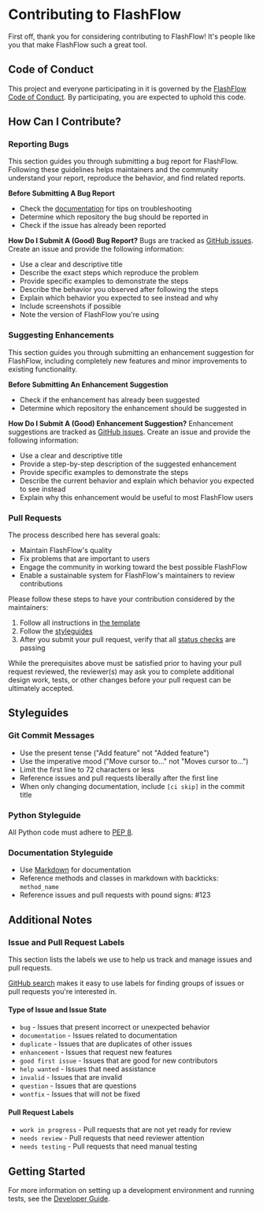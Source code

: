# Contributing to FlashFlow

First off, thank you for considering contributing to FlashFlow! It's people like you that make FlashFlow such a great tool.

## Code of Conduct

This project and everyone participating in it is governed by the [FlashFlow Code of Conduct](CODE_OF_CONDUCT.md). By participating, you are expected to uphold this code.

## How Can I Contribute?

### Reporting Bugs

This section guides you through submitting a bug report for FlashFlow. Following these guidelines helps maintainers and the community understand your report, reproduce the behavior, and find related reports.

**Before Submitting A Bug Report**
- Check the [documentation](README.md) for tips on troubleshooting
- Determine which repository the bug should be reported in
- Check if the issue has already been reported

**How Do I Submit A (Good) Bug Report?**
Bugs are tracked as [GitHub issues](https://github.com/boifagusy/flashflow/issues). Create an issue and provide the following information:
- Use a clear and descriptive title
- Describe the exact steps which reproduce the problem
- Provide specific examples to demonstrate the steps
- Describe the behavior you observed after following the steps
- Explain which behavior you expected to see instead and why
- Include screenshots if possible
- Note the version of FlashFlow you're using

### Suggesting Enhancements

This section guides you through submitting an enhancement suggestion for FlashFlow, including completely new features and minor improvements to existing functionality.

**Before Submitting An Enhancement Suggestion**
- Check if the enhancement has already been suggested
- Determine which repository the enhancement should be suggested in

**How Do I Submit A (Good) Enhancement Suggestion?**
Enhancement suggestions are tracked as [GitHub issues](https://github.com/boifagusy/flashflow/issues). Create an issue and provide the following information:
- Use a clear and descriptive title
- Provide a step-by-step description of the suggested enhancement
- Provide specific examples to demonstrate the steps
- Describe the current behavior and explain which behavior you expected to see instead
- Explain why this enhancement would be useful to most FlashFlow users

### Pull Requests

The process described here has several goals:
- Maintain FlashFlow's quality
- Fix problems that are important to users
- Engage the community in working toward the best possible FlashFlow
- Enable a sustainable system for FlashFlow's maintainers to review contributions

Please follow these steps to have your contribution considered by the maintainers:

1. Follow all instructions in [the template](.github/PULL_REQUEST_TEMPLATE.md)
2. Follow the [styleguides](#styleguides)
3. After you submit your pull request, verify that all [status checks](https://help.github.com/articles/about-status-checks/) are passing

While the prerequisites above must be satisfied prior to having your pull request reviewed, the reviewer(s) may ask you to complete additional design work, tests, or other changes before your pull request can be ultimately accepted.

## Styleguides

### Git Commit Messages

- Use the present tense ("Add feature" not "Added feature")
- Use the imperative mood ("Move cursor to..." not "Moves cursor to...")
- Limit the first line to 72 characters or less
- Reference issues and pull requests liberally after the first line
- When only changing documentation, include `[ci skip]` in the commit title

### Python Styleguide

All Python code must adhere to [PEP 8](https://www.python.org/dev/peps/pep-0008/).

### Documentation Styleguide

- Use [Markdown](https://daringfireball.net/projects/markdown/) for documentation
- Reference methods and classes in markdown with backticks: `method_name`
- Reference issues and pull requests with pound signs: #123

## Additional Notes

### Issue and Pull Request Labels

This section lists the labels we use to help us track and manage issues and pull requests.

[GitHub search](https://help.github.com/articles/searching-issues/) makes it easy to use labels for finding groups of issues or pull requests you're interested in.

#### Type of Issue and Issue State

- `bug` - Issues that present incorrect or unexpected behavior
- `documentation` - Issues related to documentation
- `duplicate` - Issues that are duplicates of other issues
- `enhancement` - Issues that request new features
- `good first issue` - Issues that are good for new contributors
- `help wanted` - Issues that need assistance
- `invalid` - Issues that are invalid
- `question` - Issues that are questions
- `wontfix` - Issues that will not be fixed

#### Pull Request Labels

- `work in progress` - Pull requests that are not yet ready for review
- `needs review` - Pull requests that need reviewer attention
- `needs testing` - Pull requests that need manual testing

## Getting Started

For more information on setting up a development environment and running tests, see the [Developer Guide](FLASHFLOW_DEVELOPER_GUIDE.md).